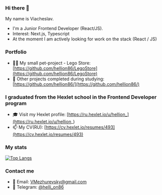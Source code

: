 ### Hi there 👋
My name is Viacheslav.
- I'm a Junior Frontend Developer (React/JS).
- Interest: Next.js, Typescript
- At the moment I am actively looking for work on the stack (React / JS)

### Portfolio
- 👨‍💻 My small pet-project - Lego Store: [https://github.com/hellion86/LegoStore](https://github.com/hellion86/LegoStore)
- 🏫 Other projects completed during studying: [https://github.com/hellion86/](https://github.com/hellion86/)

### I graduated from the Hexlet school in the Frontend Developer program
- 🎓 Visit my Hexlet profile: [https://ru.hexlet.io/u/hellion_](https://ru.hexlet.io/u/hellion_)  
- 📫 My CV(RU): [https://cv.hexlet.io/resumes/493](https://cv.hexlet.io/resumes/493)

### My stats
[![Top Langs](https://github-readme-stats.vercel.app/api/top-langs/?username=hellion86&layout=compact&theme=vision-friendly-dark)](https://github.com/anuraghazra/github-readme-stats)

### Contact me
- 📧 Email: [VMezhurevsky@gmail.com](mailto:VMezhurevsky@gmail.com)
- 📱 Telegram: [@helli_on86](https://t.me/helli_on86)
 